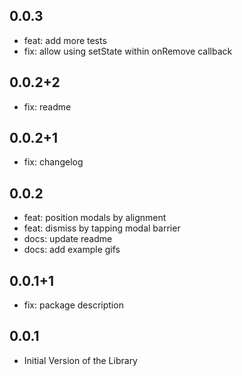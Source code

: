 ## 0.0.3

* feat: add more tests
* fix: allow using setState within onRemove callback


## 0.0.2+2

* fix: readme

## 0.0.2+1

* fix: changelog

## 0.0.2

* feat: position modals by alignment
* feat: dismiss by tapping modal barrier
* docs: update readme
* docs: add example gifs

## 0.0.1+1

* fix: package description

## 0.0.1

* Initial Version of the Library
